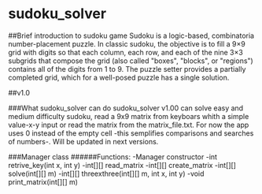 # sudoku_solver

##Brief introduction to sudoku game
Sudoku is a logic-based, combinatoria number-placement puzzle. In classic sudoku, the objective is to fill a 9×9 grid with digits so that each column, each row, and each of the nine 3×3 subgrids that compose the grid (also called "boxes", "blocks", or "regions") contains all of the digits from 1 to 9. The puzzle setter provides a partially completed grid, which for a well-posed puzzle has a single solution.

##v1.0

###What sudoku_solver can do
sudoku_solver v1.00 can solve easy and medium difficulty sudoku, read a 9x9 matrix from keyboars whith a simple value-x-y input or read the matrix from the matrix_file.txt. 
For now the app uses 0 instead of the empty cell -this semplifies comparisons and searches of numbers-. Will be updated in next versions.

###Manager class
######Functions:
-Manager constructor
-int retrive_key(int x, int y)
-int[][] read_matrix
-int[][] create_matrix
-int[][] solve(int[][] m)
-int[][] threexthree(int[][] m, int x, int y)
-void print_matrix(int[][] m)
